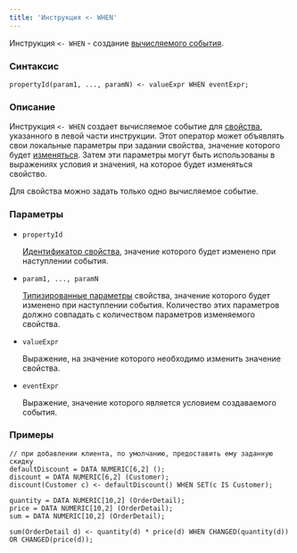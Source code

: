 ```yaml
---
title: 'Инструкция <- WHEN'
---
```


Инструкция `<- WHEN` - создание [вычисляемого события](Calculated_events.md).

### Синтаксис

    propertyId(param1, ..., paramN) <- valueExpr WHEN eventExpr;

### Описание

Инструкция `<- WHEN` создает вычисляемое событие для [свойства](Data_properties_DATA.md), указанного в левой части инструкции. Этот оператор может объявлять свои локальные параметры при задании свойства, значение которого будет [изменяться](Property_change_CHANGE.md). Затем эти параметры могут быть использованы в выражениях условия и значения, на которое будет изменяться свойство.

Для свойства можно задать только одно вычисляемое событие. 

### Параметры

- `propertyId`

    [Идентификатор свойства](IDs.md#propertyid), значение которого будет изменено при наступлении события.

- `param1, ..., paramN`

    [Типизированные параметры](IDs.md#paramid) свойства, значение которого будет изменено при наступлении события. Количество этих параметров должно совпадать с количеством параметров изменяемого свойства.

- `valueExpr`

    Выражение, на значение которого необходимо изменить значение свойства.

- `eventExpr`

    Выражение, значение которого является условием создаваемого события.

### Примеры


```lsf
// при добавлении клиента, по умолчанию, предоставить ему заданную скидку
defaultDiscount = DATA NUMERIC[6,2] ();
discount = DATA NUMERIC[6,2] (Customer);
discount(Customer c) <- defaultDiscount() WHEN SET(c IS Customer);

quantity = DATA NUMERIC[10,2] (OrderDetail);
price = DATA NUMERIC[10,2] (OrderDetail);
sum = DATA NUMERIC[10,2] (OrderDetail);

sum(OrderDetail d) <- quantity(d) * price(d) WHEN CHANGED(quantity(d)) OR CHANGED(price(d));
```

